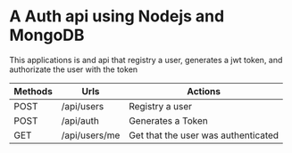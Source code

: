 # A Auth api using Nodejs and MongoDB

This applications is and api that registry a user, generates a jwt token,
and authorizate the user with the token 

| Methods | Urls | Actions|
| ------- | ---- | ------ |
| POST    |/api/users | Registry a user |
| POST    |/api/auth | Generates a Token | 
| GET     |/api/users/me | Get that the user was authenticated |
